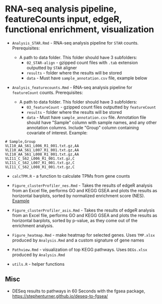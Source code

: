 # RNA-seq analysis pipeline, featureCounts input, edgeR, functional enrichment, visualization

- `Analysis_STAR.Rmd` - RNA-seq analysis pipeline for `STAR` counts. Prerequisites:
    - A path to data folder. This folder should have 3 subfolders:
        - `02_STAR-align` - gzipped count files with `.tab` extension outputted by `STAR` aligner
        - `results` - folder where the results will be stored
        - `data` - Must have `sample_annotation.csv` file, example below

- `Analysis_featurecounts.Rmd` - RNA-seq analysis pipeline for `featureCount` counts. Prerequisites:
    - A path to data folder. This folder should have 3 subfolders:
        - `03_featureCount` - gzipped count files outputted by `featureCount`
        - `results` - folder where the results will be stored
        - `data` - Must have `sample_annotation.csv` file. Annotation file should have "Sample" column with sample names, and any other annotation columns. Include "Group" column containing covariate of interest. Example:
```
# Sample,Group
VLI10_AA_S61_L006_R1_001.txt.gz,AA
VLI10_AA_S61_L007_R1_001.txt.gz,AA
VLI10_AA_S61_L008_R1_001.txt.gz,AA
VLI11_C_S62_L006_R1_001.txt.gz,C
VLI11_C_S62_L007_R1_001.txt.gz,C
VLI11_C_S62_L008_R1_001.txt.gz,C
```

- `calcTPM.R` - a function to calculate TPMs from gene counts

- `Figure_clusterProfiler_nes.Rmd` - Takes the results of edgeR analysis from an Excel file, performs GO and KEGG GSEA and plots the results as horizontal barplots, sorted by normalized enrichment score (NES). [Example](Figure_clusterProfiler.pdf)

- `Figure_clusterProfiler_asis.Rmd` - Takes the results of edgeR analysis from an Excel file, performs GO and KEGG GSEA and plots the results as horizontal barplots, sorted by p-value, as they come out of the enrichment analysis.

- `Figure_heatmap.Rmd` - make heatmap for selected genes. Uses `TMP.xlsx` produced by `Analysis.Rmd` and a custom signature of gene names

- `Pathview.Rmd` - visualization of top KEGG pathways. Uses `DEGs.xlsx` produced by `Analysis.Rmd`

- `utils.R` - helper functions

## Misc

- DESeq results to pathways in 60 Seconds with the fgsea package, https://stephenturner.github.io/deseq-to-fgsea/